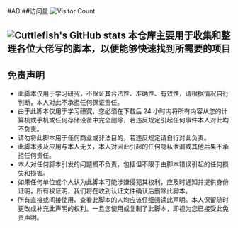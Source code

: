  #AD
 ##访问量
![ Visitor Count](https://profile-counter.glitch.me/JuneY520/count.svg) 

![Cuttlefish's GitHub stats](https://github-readme-stats.vercel.app/api?username=JuneY520&show_icons=true&count_private=true&theme=vue)
本仓库主要用于收集和整理各位大佬写的脚本，以便能够快速找到所需要的项目
------------------------------------------
 ## 免责声明
 -  此脚本仅用于学习研究，不保证其合法性、准确性、有效性，请根据情况自行判断，本人对此不承担任何保证责任。
 -  由于此脚本仅用于学习研究，您必须在下载后 24 小时内将所有内容从您的计算机或手机或任何存储设备中完全删除，若违反规定引起任何事件本人对此均不负责。
 -  请勿将此脚本用于任何商业或非法目的，若违反规定请自行对此负责。
 -  此脚本涉及应用与本人无关，本人对因此引起的任何隐私泄漏或其他后果不承担任何责任。
 -  本人对任何脚本引发的问题概不负责，包括但不限于由脚本错误引起的任何损失和损害。
 -  如果任何单位或个人认为此脚本可能涉嫌侵犯其权利，应及时通知并提供身份证明，所有权证明，我们将在收到认证文件确认后删除此脚本。
 -  所有直接或间接使用、查看此脚本的人均应该仔细阅读此声明。本人保留随时更改或补充此声明的权利。一旦您使用或复制了此脚本，即视为您已接受此免责声明。